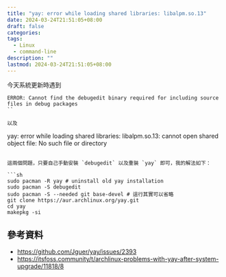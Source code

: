 ```yaml
---
title: "yay: error while loading shared libraries: libalpm.so.13"
date: 2024-03-24T21:51:05+08:00
draft: false 
categories:
tags:
  - Linux
  - command-line
description: ""
lastmod: 2024-03-24T21:51:05+08:00
---
```


今天系統更新時遇到

```
ERROR: Cannot find the debugedit binary required for including source files in debug packages
``

以及

```
yay: error while loading shared libraries: libalpm.so.13: cannot open shared object file: No such file or directory
```

這兩個問題，只要自己手動安裝 `debugedit` 以及重裝 `yay` 即可，我的解法如下：

```sh
sudo pacman -R yay # uninstall old yay installation
sudo pacman -S debugedit
sudo pacman -S --needed git base-devel # 這行其實可以省略
git clone https://aur.archlinux.org/yay.git
cd yay
makepkg -si
```

## 參考資料

- https://github.com/Jguer/yay/issues/2393
- https://itsfoss.community/t/archlinux-problems-with-yay-after-system-upgrade/11818/8
